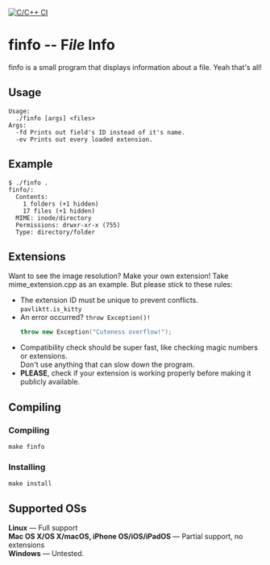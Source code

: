 [![C/C++ CI](https://github.com/pavlik-dev/finfo/actions/workflows/c-cpp.yml/badge.svg)](https://github.com/pavlik-dev/finfo/actions/workflows/c-cpp.yml)

# finfo -- F*ile* Info
finfo is a small program that displays information about a file. Yeah that's all!

## Usage
```
Usage:
  ./finfo [args] <files>
Args:
  -fd Prints out field's ID instead of it's name.
  -ev Prints out every loaded extension.
```

## Example
```
$ ./finfo .
finfo/:
  Contents:
    1 folders (+1 hidden)
    17 files (+1 hidden)
  MIME: inode/directory
  Permissions: drwxr-xr-x (755)
  Type: directory/folder
```

## Extensions
Want to see the image resolution? Make your own extension!
Take mime_extension.cpp as an example.
But please stick to these rules:
* The extension ID must be unique to prevent conflicts.<br>
  `pavliktt.is_kitty`
* An error occurred? `throw Exception()!`<br>
  ```c++
  throw new Exception("Cuteness overflow!");
  ```
* Compatibility check should be super fast, like checking magic numbers or extensions.<br>
  Don't use anything that can slow down the program.
* **PLEASE**, check if your extension is working properly before making it publicly available.

## Compiling
### Compiling
```shell
make finfo
```
### Installing
```shell
make install
```

## Supported OSs
**Linux** &mdash; Full support\
**Mac OS X/OS X/macOS, iPhone OS/iOS/iPadOS** &mdash; Partial support, no extensions\
**Windows** &mdash; Untested.
